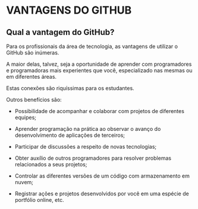 # VANTAGENS DO GITHUB

Qual a vantagem do GitHub?
--------------------------

Para os profissionais da área de tecnologia, as vantagens de utilizar o GitHub são inúmeras.

A maior delas, talvez, seja a oportunidade de aprender com programadores e programadoras mais experientes que você, especializado nas mesmas ou em diferentes áreas. 

Estas conexões são riquíssimas para os estudantes.

Outros benefícios são:

* Possibilidade de acompanhar e colaborar com projetos de diferentes equipes;

* Aprender programação na prática ao observar o avanço do desenvolvimento de aplicações de terceiros;

* Participar de discussões a respeito de novas tecnologias;

* Obter auxílio de outros programadores para resolver problemas relacionados a seus projetos;

* Controlar as diferentes versões de um código com armazenamento em nuvem;

* Registrar ações e projetos desenvolvidos por você em uma espécie de portfólio online, etc.
